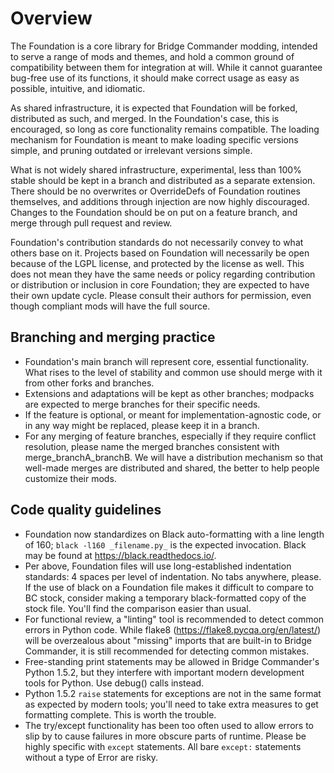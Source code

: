 # Overview
The Foundation is a core library for Bridge Commander modding, intended to serve a range of mods and themes, and hold a common ground of compatibility between them for integration at will.  While it cannot guarantee bug-free use of its functions, it should make correct usage as easy as possible, intuitive, and idiomatic.

As shared infrastructure, it is expected that Foundation will be forked, distributed as such, and merged.  In the Foundation's case, this is encouraged, so long as core functionality remains compatible.  The loading mechanism for Foundation is meant to make loading specific versions simple, and pruning outdated or irrelevant versions simple.

What is not widely shared infrastructure, experimental, less than 100% stable should be kept in a branch and distributed as a separate extension.  There should be no overwrites or OverrideDefs of Foundation routines themselves, and additions through injection are now highly discouraged.  Changes to the Foundation should be on put on a feature branch, and merge through pull request and review.

Foundation's contribution standards do not necessarily convey to what others base on it.  Projects based on Foundation will necessarily be open because of the LGPL license, and protected by the license as well.  This does not mean they have the same needs or policy regarding contribution or distribution or inclusion in core Foundation; they are expected to have their own update cycle.  Please consult their authors for permission, even though compliant mods will have the full source.

## Branching and merging practice
* Foundation's main branch will represent core, essential functionality.  What rises to the level of stability and common use should merge with it from other forks and branches.
* Extensions and adaptations will be kept as other branches; modpacks are expected to merge branches for their specific needs.
* If the feature is optional, or meant for implementation-agnostic code, or in any way might be replaced, please keep it in a branch.
* For any merging of feature branches, especially if they require conflict resolution, please name the merged branches consistent with merge_branchA_branchB.  We will have a distribution mechanism so that well-made merges are distributed and shared, the better to help people customize their mods.

## Code quality guidelines
* Foundation now standardizes on Black auto-formatting with a line length of 160; `black -l160 _filename.py_` is the expected invocation.  Black may be found at https://black.readthedocs.io/.
* Per above, Foundation files will use long-established indentation standards: 4 spaces per level of indentation.  No tabs anywhere, please.  If the use of black on a Foundation file makes it difficult to compare to BC stock, consider making a temporary black-formatted copy of the stock file.  You'll find the comparison easier than usual.
* For functional review, a "linting" tool is recommended to detect common errors in Python code.  While flake8 (https://flake8.pycqa.org/en/latest/) will be overzealous about "missing" imports that are built-in to Bridge Commander, it is still recommended for detecting common mistakes.
* Free-standing print statements may be allowed in Bridge Commander's Python 1.5.2, but they interfere with important modern development tools for Python.  Use debug() calls instead.
* Python 1.5.2 `raise` statements for exceptions are not in the same format as expected by modern tools; you'll need to take extra measures to get formatting complete.  This is worth the trouble.
* The try/except functionality has been too often used to allow errors to slip by to cause failures in more obscure parts of runtime.  Please be highly specific with `except` statements.  All bare `except:` statements without a type of Error are risky.

